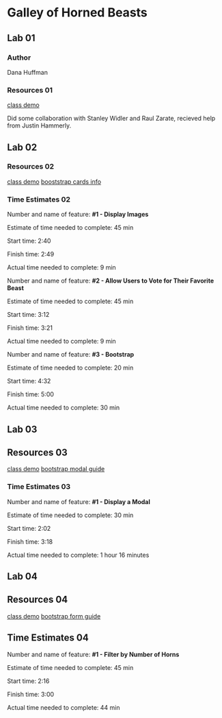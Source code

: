 <!-- This project was bootstrapped with [Create React App](https://github.com/facebook/create-react-app). -->
# Galley of Horned Beasts

## Lab 01

### Author

Dana Huffman

### Resources 01

[class demo](https://github.com/codefellows/seattle-code-301d85/tree/main/class-01/in-class-demo/people-of-301d85)

Did some collaboration with Stanley Widler and Raul Zarate, recieved help from Justin Hammerly.

## Lab 02

### Resources 02

[class demo](https://github.com/codefellows/seattle-code-301d85/tree/main/class-02/in-class-demo/people-of-301d85)
[booststrap cards info](https://react-bootstrap.github.io/components/cards/)

### Time Estimates 02

Number and name of feature: **#1 - Display Images**

Estimate of time needed to complete: 45 min

Start time: 2:40

Finish time: 2:49

Actual time needed to complete: 9 min

Number and name of feature: **#2 - Allow Users to Vote for Their Favorite Beast**

Estimate of time needed to complete: 45 min

Start time: 3:12

Finish time: 3:21

Actual time needed to complete: 9 min

Number and name of feature: **#3 - Bootstrap**

Estimate of time needed to complete: 20 min

Start time: 4:32

Finish time: 5:00

Actual time needed to complete: 30 min

## Lab 03

## Resources 03

[class demo](https://github.com/codefellows/seattle-code-301d85/tree/main/class-03/in-class-demo/people-of-301d85)
[bootstrap modal guide](https://react-bootstrap.github.io/components/modal/)

### Time Estimates 03

Number and name of feature: **#1 - Display a Modal**

Estimate of time needed to complete: 30 min

Start time: 2:02

Finish time: 3:18

Actual time needed to complete: 1 hour 16 minutes

## Lab 04

## Resources 04

[class demo](https://github.com/codefellows/seattle-code-301d85/tree/main/class-04/in-class-demo/forms-in-react)
[bootstrap form guide](https://react-bootstrap.github.io/forms/overview/)

## Time Estimates 04

Number and name of feature: **#1 - Filter by Number of Horns**

Estimate of time needed to complete: 45 min

Start time: 2:16

Finish time: 3:00

Actual time needed to complete: 44 min
